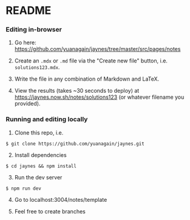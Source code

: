 # README

### Editing in-browser
1. Go here: https://github.com/yuanagain/jaynes/tree/master/src/pages/notes

2. Create an `.mdx` or `.md` file via the "Create new file" button, i.e. `solutions123.mdx`.

3. Write the file in any combination of Markdown and LaTeX.

4. View the results (takes ~30 seconds to deploy) at https://jaynes.now.sh/notes/solutions123 (or whatever filename you provided).

### Running and editing locally
1. Clone this repo, i.e. 
```
$ git clone https://github.com/yuanagain/jaynes.git
```
2. Install dependencies
```
$ cd jaynes && npm install
```
3. Run the dev server
```
$ npm run dev
```
4. Go to localhost:3004/notes/template

5. Feel free to create branches
